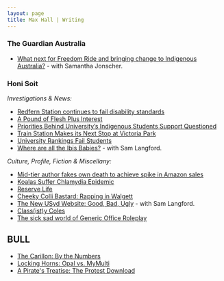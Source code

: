 ```yaml
---
layout: page
title: Max Hall | Writing
---
```

### The Guardian Australia

- [What next for Freedom Ride and bringing change to Indigenous Australia?](http://www.theguardian.com/australia-news/2015/feb/23/what-next-for-freedom-ride-and-bringing-change-to-indigenous-australia) - with Samantha Jonscher.

### Honi Soit

_Investigations & News:_

- [Redfern Station continues to fail disability standards](http://honisoit.com/2015/03/lift-off/)
- [A Pound of Flesh Plus Interest](http://honisoit.com/2015/03/a-pound-of-flesh-plus-interest/)
- [Priorities Behind University’s Indigenous Students Support Questioned](http://honisoit.com/2015/03/priorities-behind-universitys-indigenous-students-support-questioned/)
- [Train Station Makes its Next Stop at Victoria Park](http://honisoit.com/2015/02/train-station-makes-its-next-stop-at-victoria-park/)
- [University Rankings Fail Students](http://honisoit.com/2014/04/spanking-the-rankings/)
- [Where are all the Ibis Babies?](http://honisoit.com/2015/08/where-are-all-the-ibis-babies/) - with Sam Langford.

_Culture, Profile, Fiction & Miscellany:_

- [Mid-tier author fakes own death to achieve spike in Amazon sales](http://honisoit.com/2015/04/mid-tier-author-fakes-own-death-to-achieve-spike-in-amazon-sales/)
- [Koalas Suffer Chlamydia Epidemic](http://honisoit.com/2015/03/koalas-suffer-chlamydia-epidemic/)
- [Reserve Life](http://honisoit.com/2015/02/reserve-life/)
- [Cheeky Colli Bastard: Rapping in Walgett](http://honisoit.com/2015/02/cheeky-colli-bastard-rapping-in-walgett-2/)
- [The New USyd Website: Good, Bad, Ugly](http://honisoit.com/2015/08/the-new-usyd-website-good-bad-ugly/) - with Sam Langford.
- [Class(ist)y Coles](http://honisoit.com/2015/08/classisty-coles)
- [The sick sad world of Generic Office Roleplay](http://honisoit.com/2014/09/the-sick-sad-world-of-generic-office-roleplay/)

## BULL

- [The Carillon: By the Numbers](http://bullmag.com.au/2015/09/15/the-carillon-by-the-numbers/)
- [Locking Horns: Opal vs. MyMulti](http://bullmag.com.au/2015/08/06/locking-horns-opal-vs-mymulti/)
- [A Pirate's Treatise: The Protest Download](http://bullmag.com.au/2014/04/29/learn-a-pirates-treatise/)
